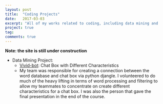 ```yaml
---
layout: post
title:  "Coding Projects"
date:   2017-03-03
excerpt: "All of my works related to coding, including data mining and visualization."
project: true
tag:
comments: true
---
```


**Note: the site is still under construction**

- Data Mining Project: 
    - <a href="https://github.com/Lee-W/vivid-bot">Vivid-bot</a>: Chat Box with Different Characteristics
    - My team was responsible for creating a connection between the word database and chat box via python djangle. I volunteered to do much of the heavy lifting in terms of word processing and filtering to allow my teammates to concentrate on create different characteristics for a chat box. I was also the person that gave the final presentation in the end of the course.
